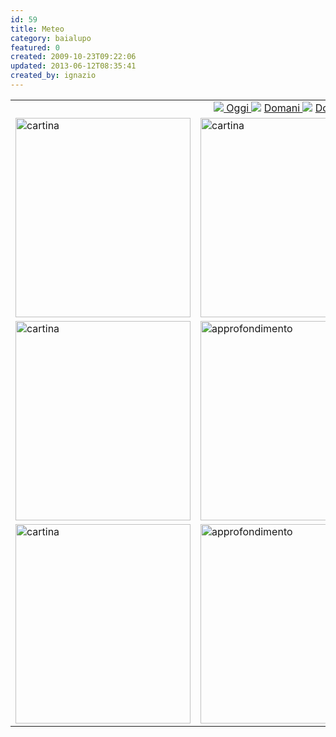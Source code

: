 ```yaml
---
id: 59
title: Meteo
category: baialupo
featured: 0
created: 2009-10-23T09:22:06
updated: 2013-06-12T08:35:41
created_by: ignazio
---
```

<table border="0" cellpadding="5">
 <tbody>
  <tr>
   <td align="right" colspan="2">
    <div id="meteo-menu">
     <a href="#">
      <img border="0" src="images/M_images/arrow.png"/>
      Oggi
     </a>
     <img border="0" src="images/M_images/arrow.png"/>
     <a href="#">
      Domani
     </a>
     <img border="0" src="images/M_images/arrow.png"/>
     <a href="#">
      Dopodomani
     </a>
    </div>
   </td>
  </tr>
  <tr>
   <td>
    <a href="http://www.ilmeteo.it/portale/meteo-oggi" target="_blank">
     <img alt="cartina" border="0" height="319" src="http://www.ilmeteo2.com/italy.png" width="280"/>
    </a>
   </td>
   <td>
    <a href="http://www.ilmeteo.it/portale/meteo-oggi" target="_blank">
     <img alt="cartina" border="0" height="319" src="http://win.newmeteo.com/files/ilmeteo/0000.gif?931" width="280"/>
    </a>
   </td>
  </tr>
  <tr>
   <td>
    <a href="http://www.ilmeteo.it/portale/meteo-domani" target="_blank">
     <img alt="cartina" border="0" height="319" src="http://www.ilmeteo2.com/italy_p.png" width="280"/>
    </a>
   </td>
   <td>
    <a href="http://www.ilmeteo.it/portale/meteo-domani" target="_blank">
     <img alt="approfondimento" border="0" height="319" src="http://win.newmeteo.com/files/ilmeteo/0000b.gif" width="280"/>
    </a>
   </td>
  </tr>
  <tr>
   <td>
    <a href="http://www.ilmeteo.it/portale/meteo-dopodomani" target="_blank">
     <img alt="cartina" border="0" height="319" src="http://www.ilmeteo2.com/italy_s.png" width="280"/>
    </a>
   </td>
   <td>
    <a href="http://www.ilmeteo.it/portale/meteo-dopodomani" target="_blank">
     <img alt="approfondimento" border="0" height="319" src="http://win.newmeteo.com/files/ilmeteo/0000c.gif" width="280"/>
    </a>
   </td>
  </tr>
 </tbody>
</table>
